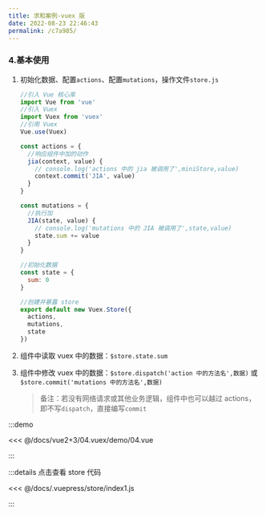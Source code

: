 ```yaml
---
title: 求和案例-vuex 版
date: 2022-08-23 22:46:43
permalink: /c7a985/
---
```


### 4.基本使用

1. 初始化数据、配置`actions`、配置`mutations`，操作文件`store.js`

   ```js
   //引入 Vue 核心库
   import Vue from 'vue'
   //引入 Vuex
   import Vuex from 'vuex'
   //引用 Vuex
   Vue.use(Vuex)

   const actions = {
     //响应组件中加的动作
     jia(context, value) {
       // console.log('actions 中的 jia 被调用了',miniStore,value)
       context.commit('JIA', value)
     }
   }

   const mutations = {
     //执行加
     JIA(state, value) {
       // console.log('mutations 中的 JIA 被调用了',state,value)
       state.sum += value
     }
   }

   //初始化数据
   const state = {
     sum: 0
   }

   //创建并暴露 store
   export default new Vuex.Store({
     actions,
     mutations,
     state
   })
   ```

2. 组件中读取 vuex 中的数据：`$store.state.sum`

3. 组件中修改 vuex 中的数据：`$store.dispatch('action 中的方法名',数据)` 或 `$store.commit('mutations 中的方法名',数据)`

   > 备注：若没有网络请求或其他业务逻辑，组件中也可以越过 actions，即不写`dispatch`，直接编写`commit`

:::demo

<<< @/docs/vue2+3/04.vuex/demo/04.vue

:::


:::details 点击查看 store 代码

<<< @/docs/.vuepress/store/index1.js

:::
